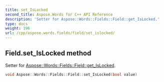 ```yaml
---
title: set_IsLocked
second_title: Aspose.Words for C++ API Reference
description: 'Setter for Aspose::Words::Fields::Field::get_IsLocked.'
type: docs
weight: 196
url: /cpp/aspose.words.fields/field/set_islocked/
---
```

## Field.set_IsLocked method


Setter for [Aspose::Words::Fields::Field::get_IsLocked](../get_islocked/).

```cpp
void Aspose::Words::Fields::Field::set_IsLocked(bool value)
```

